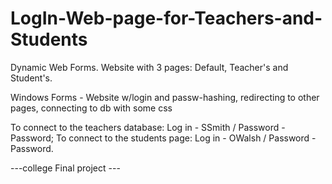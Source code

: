# LogIn-Web-page-for-Teachers-and-Students
Dynamic Web Forms.
Website with 3 pages: Default, Teacher's and Student's.

Windows Forms - Website w/login and passw-hashing, redirecting to other pages, connecting to db with some css

To connect to the teachers database: Log in - SSmith / Password - Password;
To connect to the students page: Log in - OWalsh / Password - Password.

---college Final project ---
